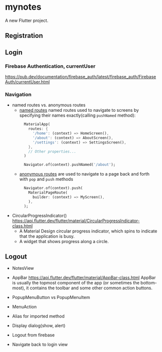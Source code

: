 # mynotes

A new Flutter project.

## Registration

## Login

### Firebase Authentication, currentUser

https://pub.dev/documentation/firebase_auth/latest/firebase_auth/FirebaseAuth/currentUser.html

### Navigation

- named routes vs. anonymous routes
  + [named routes](https://docs.flutter.dev/cookbook/navigation/named-routes)
    named routes used to navigate to screens by specifying their names exactly(calling `pushNamed` method):
    ```dart
      MaterialApp(
        routes: {
          '/home': (context) => HomeScreen(),
          '/about': (context) => AboutScreen(),
          '/settings': (context) => SettingsScreen(),
        },
        // Other properties...
      )

      Navigator.of(context).pushNamed('/about');
    ```
  + [anonymous routes](https://docs.flutter.dev/cookbook/navigation/navigation-basics)
    are used to navigate to a page back and forth with `pop` and `push` methods
    ```dart
      Navigator.of(context).push(
        MaterialPageRoute(
          builder: (context) => MyScreen(),
        ),
      );
    ```
- CircularProgressIndicator() https://api.flutter.dev/flutter/material/CircularProgressIndicator-class.html
  + A Material Design circular progress indicator, which spins to indicate that the application is busy.
  + A widget that shows progress along a circle.

## Logout

- NotesView
- AppBar https://api.flutter.dev/flutter/material/AppBar-class.html
  AppBar is usually the topmost component of the app (or sometimes the bottom-most), it contains the toolbar and some other common action buttons.
- PopupMenuButton vs PopupMenuItem
  
- MenuAction
- Alias for imported method
- Display dialog(show, alert)
- Logout from firebase
- Navigate back to login view
